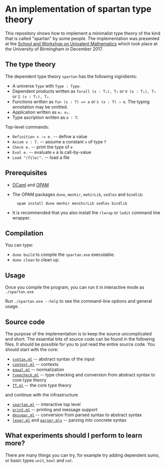 # An implementation of spartan type theory

This repository shows how to implement a minimalist type theory of the kind that is called
"spartan" by some people. The implementation was presented at the [School and Workshop on
Univalent Mathematics](https://unimath.github.io/bham2017/) which took place at the
University of Birmingham in December 2017.

## The type theory

The dependent type theory `spartan` has the following ingridients:

* A universe `Type` with `Type : Type`.
* Dependent products written as `forall (x : T₁), T₂` or `∀ (x : T₁), T₂` or `∏ (x : T₁), T₂`.
* Functions written as `fun (x : T) => e` or `λ (x : T) ⇒ e`. The typing annotation may be omitted.
* Application written as `e₁ e₂`.
* Type ascription written as `e : T`.

Top-level commands:

* `Definition x := e.` -- define a value
* `Axiom x : T.` -- assume a constant `x` of type `T`
* `Check e.` -- print the type of `e`
* `Eval e.` -- evaluate `e` a la call-by-value
* `Load "⟨file⟩".` -- load a file

## Prerequisites

* [OCaml](https://ocaml.org) and [OPAM](https://opam.ocaml.org)

* The OPAM packages `dune`, `menhir`, `mehirLib`, `sedlex` and `bindlib`:

        opam install dune menhir menihirLib sedlex bindlib

* It is recommended that you also install the `rlwrap` or `ledit` command line wrapper.

## Compilation

You can type:

* `dune build` to compile the `spartan.exe` executable.
* `dune clean` to clean up.

## Usage

Once you compile the program, you can run it in interactive mode as `./spartan.exe`

Run `./spartan.exe --help` to see the command-line options and general usage.


## Source code

The purpose of the implementation is to keep the source uncomplicated and short. The
essential bits of source code can be found in the following files. It should be possible
for you to just read the entire source code. You should start with the core:

* [`syntax.ml`](src/syntax.ml) -- abstract syntax of the input
* [`context.ml`](src/context.ml) -- contexts
* [`equal.ml`](src/equal.ml) -- normalization
* [`typecheck.ml`](src/typecheck.ml) -- type checking and conversion from abstract syntax to core type theory
* [`TT.ml`](src/TT.ml) -- the core type theory

and continue with the infrastructure

* [`spartan.ml`](src/spartan.ml) -- interactive top level
* [`print.ml`](src/print.ml) -- printing and message support
* [`desugar.ml`](src/desugar.ml) -- conversion from parsed syntax to abstract syntax
* [`lexer.ml`](src/lexer.ml) and [`parser.mly`](src/parser.mly) -- parsing into concrete syntax

## What experiments should I perform to learn more?

There are many things you can try, for example try adding dependent sums, or basic types
`unit`, `bool` and `nat`.

